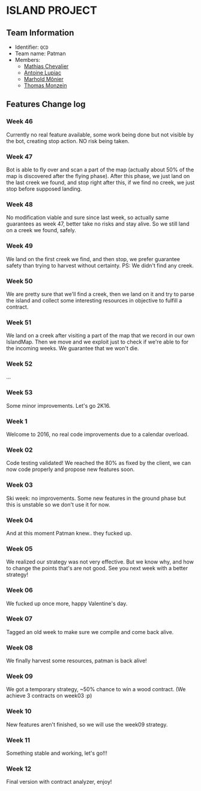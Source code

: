 ﻿# ISLAND PROJECT

## Team Information

  * Identifier: `QCD`
  * Team name: Patman
  * Members:
    *  [Mathias Chevalier](mailto:chevalier.mathias@etu.unice.fr)
    *  [Antoine Lupiac](mailto:antoine.lupiac@etu.unice.fr)
    *  [Marhold Mônier](mailto:marhold.monier@etu.unice.fr)
    *  [Thomas Monzein](mailto:thomas.monzein-stocky@etu.unice.fr)

## Features Change log

### Week 46

Currently no real feature available, some work being done but not visible by the bot, creating stop action. NO risk being taken.

### Week 47

Bot is able to fly over and scan a part of the map (actually about 50% of the map is discovered after the flying phase).
After this phase, we just land on the last creek we found, and stop right after this, if we find no creek, we just stop
before supposed landing.

### Week 48

No modification viable and sure since last week, so actually same guarantees as week 47, better take no risks and stay
alive.
So we still land on a creek we found, safely.

### Week 49
We land on the first creek we find, and then stop, we prefer guarantee safety than trying to harvest without certainty.
PS: We didn't find any creek.

### Week 50
We are pretty sure that we'll find a creek, then we land on it and try to parse the island and collect some interesting resources in objective
to fulfill a contract.

### Week 51
We land on a creek after visiting a part of the map that we record in our own IslandMap. Then we move and we exploit just to check
if we're able to for the incoming weeks.
We guarantee that we won't die.

### Week 52
...

### Week 53
Some minor improvements. Let's go 2K16.

### Week 1
Welcome to 2016, no real code improvements due to a calendar overload.

### Week 02
Code testing validated! We reached the 80% as fixed by the client, we can now code properly and propose new features soon.

### Week 03
Ski week: no improvements. Some new features in the ground phase but this is unstable so we don't use it for now.

### Week 04
And at this moment Patman knew.. they fucked up.

### Week 05
We realized our strategy was not very effective. But we know why, and how to change the points that's are not good. See you next week with a better strategy!

### Week 06
We fucked up once more, happy Valentine's day.

### Week 07
Tagged an old week to make sure we compile and come back alive.

### Week 08
We finally harvest some resources, patman is back alive!

### Week 09
We got a temporary strategy, ~50% chance to win a wood contract. (We achieve 3 contracts on week03 :p)

### Week 10
New features aren't finished, so we will use the week09 strategy.

### Week 11
Something stable and working, let's go!!!

### Week 12
Final version with contract analyzer, enjoy! 